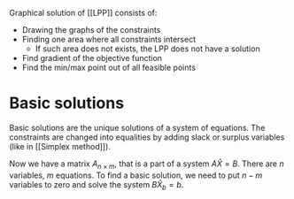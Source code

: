 Graphical solution of [[LPP]] consists of:
- Drawing the graphs of the constraints
- Finding one area where all constraints intersect
	- If such area does not exists, the LPP does not have a solution
- Find gradient of the objective function
- Find the min/max point out of all feasible points
# Basic solutions
Basic solutions are the unique solutions of a system of equations. The constraints are changed into equalities by adding slack or surplus variables (like in [[Simplex method]]).

Now we have a matrix $A_{n \times m}$, that is a part of a system $A\hat{X}=B$. There are $n$ variables, $m$ equations. To find a basic solution, we need to put $n-m$ variables to zero and solve the system $B\hat{X}_{b}=b$.